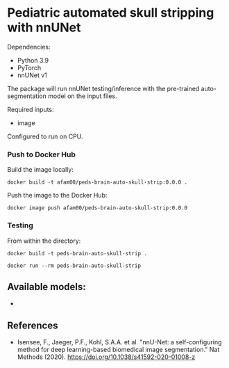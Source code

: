 # Pediatric automated skull stripping with nnUNet

Dependencies:
- Python 3.9
- PyTorch
- nnUNet v1

The package will run nnUNet testing/inference with the pre-trained auto-segmentation model on the input files.

Required inputs:
- image

Configured to run on CPU.

### Push to Docker Hub

Build the image locally:

```
docker build -t afam00/peds-brain-auto-skull-strip:0.0.0 .
```

Push the image to the Docker Hub:

```
docker image push afam00/peds-brain-auto-skull-strip:0.0.0
```

### Testing

From within the directory:

```
docker build -t peds-brain-auto-skull-strip .
```

```
docker run --rm peds-brain-auto-skull-strip
```

## Available models:

- 

## References

- Isensee, F., Jaeger, P.F., Kohl, S.A.A. et al. "nnU-Net: a self-configuring method for deep learning-based biomedical image segmentation." Nat Methods (2020). https://doi.org/10.1038/s41592-020-01008-z
